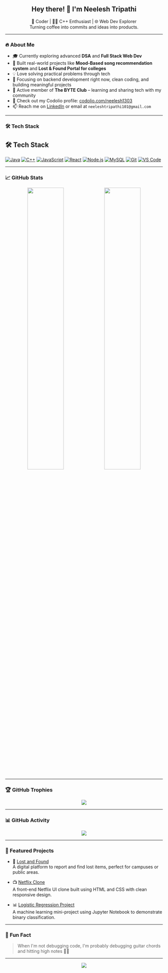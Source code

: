 <!-- GitHub Profile README for Neelesh Tripathi -->

<h2 align="center">Hey there! 👋 I'm Neelesh Tripathi</h2>
<p align="center">
  🚀 Coder | 🧑‍💻 C++ Enthusiast | 🌐 Web Dev Explorer<br>
  Turning coffee into commits and ideas into products.
</p>

---

### 🔥 About Me

- 🎓 Currently exploring advanced **DSA** and **Full Stack Web Dev**
- 🌱 Built real-world projects like **Mood-Based song recommendation system** and **Lost & Found Portal for colleges**
- 💡 Love solving practical problems through tech
- 🧠 Focusing on backend development right now, clean coding, and building meaningful projects
- 🏫 Active member of **The BYTE Club** – learning and sharing tech with my community
- 📇 Check out my Codolio profile: [codolio.com/neelesh1303](https://codolio.com/profile/neelesh1303)
- 📫 Reach me on [LinkedIn](https://www.linkedin.com/in/neelesh-kumar-tripathi-11256728a/) or email at `neeleshtripathi101@gmail.com`

---

### 🛠️ Tech Stack

## 🛠️ Tech Stack

[![Java](https://img.shields.io/badge/Java-ED8B00?style=flat&logo=java&logoColor=white)](https://www.oracle.com/java/technologies/javase-downloads.html)
[![C++](https://img.shields.io/badge/C++-00599C?style=flat&logo=cplusplus&logoColor=white)](https://isocpp.org/get-started)
[![JavaScript](https://img.shields.io/badge/JavaScript-F7DF1E?style=flat&logo=javascript&logoColor=black)](https://developer.mozilla.org/en-US/docs/Web/JavaScript)
[![React](https://img.shields.io/badge/React-20232A?style=flat&logo=react&logoColor=61DAFB)](https://reactjs.org/)
[![Node.js](https://img.shields.io/badge/Node.js-339933?style=flat&logo=nodedotjs&logoColor=white)](https://nodejs.org/)
[![MySQL](https://img.shields.io/badge/MySQL-00758F?style=flat&logo=mysql&logoColor=white)](https://dev.mysql.com/downloads/)
[![Git](https://img.shields.io/badge/Git-F05032?style=flat&logo=git&logoColor=white)](https://git-scm.com/downloads)
[![VS Code](https://img.shields.io/badge/VS%20Code-007ACC?style=flat&logo=visual-studio-code&logoColor=white)](https://code.visualstudio.com/download)


---

### 📈 GitHub Stats

<p align="center">
  <img src="https://github-readme-stats.vercel.app/api?username=neelesh1303&show_icons=true&theme=radical" width="48%" />
  <img src="https://github-readme-stats.vercel.app/api/top-langs/?username=neelesh1303&layout=compact&theme=radical" width="48%" />
</p>

---

### 🏆 GitHub Trophies

<p align="center">
  <img src="https://github-profile-trophy.vercel.app/?username=neelesh1303&theme=onedark" />
</p>

---

### 📊 GitHub Activity

<p align="center">
  <img src="https://github-readme-activity-graph.vercel.app/graph?username=neelesh1303&theme=github-compact" />
</p>

---

### 🚀 Featured Projects

- 🔎 [Lost and Found](https://github.com/neelesh1303/lost-and-found)  
  A digital platform to report and find lost items, perfect for campuses or public areas.

- 📺 [Netflix Clone](https://github.com/neelesh1303/netflix-clone)  
  A front-end Netflix UI clone built using HTML and CSS with clean responsive design.

- 📊 [Logistic Regression Project](https://github.com/neelesh1303/logistic-regression-project)  
  A machine learning mini-project using Jupyter Notebook to demonstrate binary classification.

---

### 🎸 Fun Fact

> When I'm not debugging code, I'm probably debugging guitar chords and hitting high notes 🎸🎤

---

<p align="center">
  <a href="https://github.com/neelesh1303"><img src="https://img.shields.io/github/followers/neelesh1303?label=Follow&style=social"></a>
</p>

